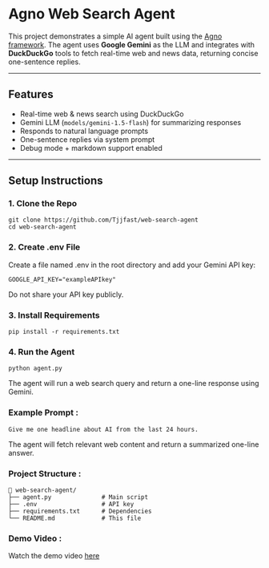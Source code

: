 # Agno Web Search Agent

This project demonstrates a simple AI agent built using the [Agno framework](https://docs.agno.com). The agent uses **Google Gemini** as the LLM and integrates with **DuckDuckGo** tools to fetch real-time web and news data, returning concise one-sentence replies.

---

## Features

-  Real-time web & news search using DuckDuckGo
-  Gemini LLM (`models/gemini-1.5-flash`) for summarizing responses
-  Responds to natural language prompts
-  One-sentence replies via system prompt
-  Debug mode + markdown support enabled

---

## Setup Instructions

### 1. Clone the Repo

```
git clone https://github.com/Tjjfast/web-search-agent
cd web-search-agent
```
### 2. Create .env File
Create a file named .env in the root directory and add your Gemini API key:
```
GOOGLE_API_KEY="exampleAPIkey"
```
Do not share your API key publicly.
### 3. Install Requirements
```
pip install -r requirements.txt
```
### 4. Run the Agent
```
python agent.py
```
The agent will run a web search query and return a one-line response using Gemini.

### Example Prompt :
```
Give me one headline about AI from the last 24 hours.
```
The agent will fetch relevant web content and return a summarized one-line answer.

### Project Structure :
```
📁 web-search-agent/
├── agent.py              # Main script
├── .env                  # API key 
├── requirements.txt      # Dependencies
└── README.md             # This file
```
### Demo Video :
Watch the demo video [here](https://pages.github.com/)
